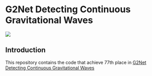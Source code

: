 # G2Net Detecting Continuous Gravitational Waves
![](https://storage.googleapis.com/kaggle-media/competitions/G2Net-gravitational-waves/O3h0senscurve%20jpeg.jpg)
## Introduction
This repository contains the code that achieve 77th place in [G2Net Detecting Continuous Gravitational Waves](https://www.kaggle.com/competitions/g2net-detecting-continuous-gravitational-waves/overview)
